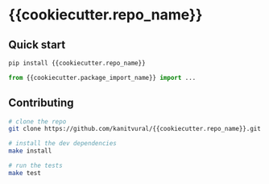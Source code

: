 # {{cookiecutter.repo_name}}

## Quick start

```bash
pip install {{cookiecutter.repo_name}}
```

```python
from {{cookiecutter.package_import_name}} import ...
```

## Contributing

```bash
# clone the repo
git clone https://github.com/kanitvural/{{cookiecutter.repo_name}}.git

# install the dev dependencies
make install

# run the tests
make test
```
